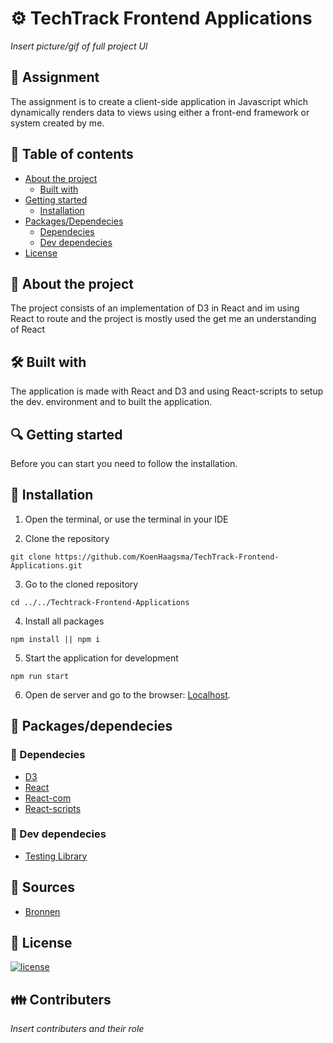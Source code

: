 # ⚙ TechTrack Frontend Applications
*Insert picture/gif of full project UI*

## 📂 Assignment
The assignment is to create a client-side application in Javascript which dynamically renders data to views using either a front-end framework or system created by me.

## 🧾 Table of contents
-   [About the project](##About-the-project)
      * [Built with](###Built-with)
-   [Getting started](##Getting-started)
      * [Installation](##Installation)
-   [Packages/Dependecies](##Packages/dependecies)
      * [Dependecies](##Dependecies)
      * [Dev dependecies](##Dev-dependecies)
-   [License](##License)

## 📖 About the project
The project consists of an implementation of D3 in React and im using React to route and the project is mostly used the get me an understanding of React

## 🛠 Built with
The application is made with React and D3 and using React-scripts to setup the dev. environment and to built the application.

## 🔍 Getting started
Before you can start you need to follow the installation.

## 🔨 Installation
1. Open the terminal, or use the terminal in your IDE

2. Clone the repository
```
git clone https://github.com/KoenHaagsma/TechTrack-Frontend-Applications.git
```
3. Go to the cloned repository
```
cd ../../Techtrack-Frontend-Applications
```
4. Install all packages
```
npm install || npm i
```
5. Start the application for development
```
npm run start
```
6. Open de server and go to the browser: [Localhost](http://localhost:3000/).
## 🧰 Packages/dependecies

### 🧱 Dependecies
- [D3](https://www.npmjs.com/package/d3)
- [React](https://www.npmjs.com/package/react)
- [React-com](https://www.npmjs.com/package/react-dom)
- [React-scripts](https://www.npmjs.com/package/react-scripts)

### 🧱 Dev dependecies
- [Testing Library](https://testing-library.com/)

## 📑 Sources
- [Bronnen]()

## 🔖 License
[![license](https://img.shields.io/github/license/DAVFoundation/captain-n3m0.svg?style=flat-square)]()

## 👪 Contributers
*Insert contributers and their role*
